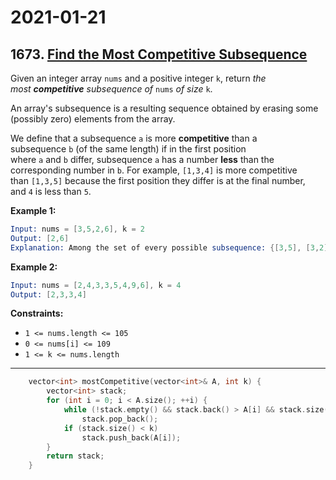 # 2021-01-21

## 1673. [Find the Most Competitive Subsequence](https://leetcode.com/problems/find-the-most-competitive-subsequence/)

Given an integer array `nums` and a positive integer `k`, return *the most **competitive** subsequence of* `nums` *of size* `k`.

An array's subsequence is a resulting sequence obtained by erasing some (possibly zero) elements from the array.

We define that a subsequence `a` is more **competitive** than a subsequence `b` (of the same length) if in the first position where `a` and `b` differ, subsequence `a` has a number **less** than the corresponding number in `b`. For example, `[1,3,4]` is more competitive than `[1,3,5]` because the first position they differ is at the final number, and `4` is less than `5`.

**Example 1:**

```s
Input: nums = [3,5,2,6], k = 2
Output: [2,6]
Explanation: Among the set of every possible subsequence: {[3,5], [3,2], [3,6], [5,2], [5,6], [2,6]}, [2,6] is the most competitive.
```

**Example 2:**

```s
Input: nums = [2,4,3,3,5,4,9,6], k = 4
Output: [2,3,3,4]
```

**Constraints:**

- `1 <= nums.length <= 105`
- `0 <= nums[i] <= 109`
- `1 <= k <= nums.length`

---

```c++
    vector<int> mostCompetitive(vector<int>& A, int k) {
        vector<int> stack;
        for (int i = 0; i < A.size(); ++i) {
            while (!stack.empty() && stack.back() > A[i] && stack.size() - 1 + A.size() - i >= k)
                stack.pop_back();
            if (stack.size() < k)
                stack.push_back(A[i]);
        }
        return stack;
    }
```
